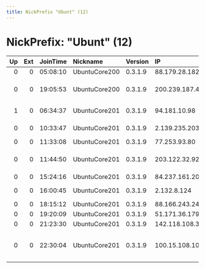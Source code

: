 ```yaml
---
title: NickPrefix "Ubunt" (12)
---
```


# NickPrefix: "Ubunt" (12)

|   Up |   Ext | JoinTime   | Nickname      | Version   | IP             | AS                                      | CC   |   ORp |   Dirp | OS    | Contact   |   eFamMembers |
|-----:|------:|:-----------|:--------------|:----------|:---------------|:----------------------------------------|:-----|------:|-------:|:------|:----------|--------------:|
|    0 |     0 | 05:08:10   | UbuntuCore200 | 0.3.1.9   | 88.179.28.182  | Free SAS                                | fr   | 36178 |      0 | Linux | None      |             1 |
|    0 |     0 | 19:05:53   | UbuntuCore200 | 0.3.1.9   | 200.239.187.48 | Associao Rede Nacional de Ensino e Pes  | br   | 33695 |      0 | Linux | None      |             1 |
|    1 |     0 | 06:34:37   | UbuntuCore201 | 0.3.1.9   | 94.181.10.98   | JSC ER-Telecom Holding                  | ru   | 40833 |      0 | Linux | None      |             1 |
|    0 |     0 | 10:33:47   | UbuntuCore201 | 0.3.1.9   | 2.139.235.203  | Telefonica De Espana                    | es   | 45810 |      0 | Linux | None      |             1 |
|    0 |     0 | 11:33:08   | UbuntuCore201 | 0.3.1.9   | 77.253.93.80   | Netia SA                                | pl   | 42521 |      0 | Linux | None      |             1 |
|    0 |     0 | 11:44:50   | UbuntuCore201 | 0.3.1.9   | 203.122.32.92  | SHYAM SPECTRA PVT LTD                   | in   | 41777 |      0 | Linux | None      |             1 |
|    0 |     0 | 15:24:16   | UbuntuCore201 | 0.3.1.9   | 84.237.161.203 | SIA Lattelecom                          | lv   | 44489 |      0 | Linux | None      |             1 |
|    0 |     0 | 16:00:45   | UbuntuCore201 | 0.3.1.9   | 2.132.8.124    | JSC Kazakhtelecom                       | kz   | 32893 |      0 | Linux | None      |             1 |
|    0 |     0 | 18:15:12   | UbuntuCore201 | 0.3.1.9   | 88.166.243.249 | Free SAS                                | fr   | 45869 |      0 | Linux | None      |             1 |
|    0 |     0 | 19:20:09   | UbuntuCore201 | 0.3.1.9   | 51.171.36.179  | Eircom                                  | ie   | 46071 |      0 | Linux | None      |             1 |
|    0 |     0 | 21:23:30   | UbuntuCore201 | 0.3.1.9   | 142.118.108.36 | Bell Canada                             | ca   | 35635 |      0 | Linux | None      |             1 |
|    0 |     0 | 22:30:04   | UbuntuCore201 | 0.3.1.9   | 100.15.108.105 | MCI Communications Services, Inc. d/b/a | us   | 37367 |      0 | Linux | None      |             1 |
